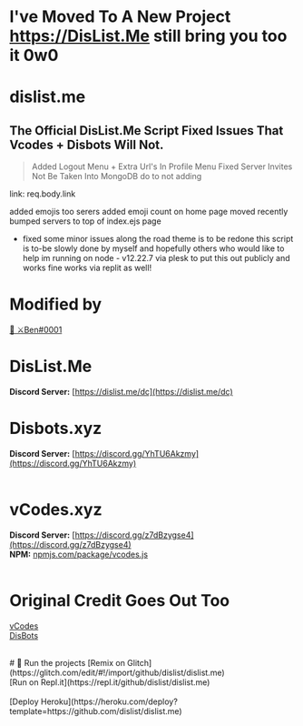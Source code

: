 # I've Moved To A New Project https://DisList.Me still bring you too it 0w0

# dislist.me
The Official DisList.Me Script Fixed Issues That Vcodes + Disbots Will Not.
---
> Added Logout Menu + Extra Url's In Profile Menu
Fixed Server Invites Not Be Taken Into MongoDB do to not adding 

link: req.body.link

added emojis too serers
added emoji count on home page
moved recently bumped servers to top of index.ejs page
+ fixed some minor issues along the road theme is to be redone this script is to-be slowly done by myself and hopefully others who would like to help im running on node - v12.22.7 via plesk to put this out publicly and works fine works via replit as well!

# Modified by
<a href="https://dislist.me/user/676195747904880690">👤 ⚔Ben#0001</a><br>

# DisList.Me
**Discord Server:** [https://dislist.me/dc](https://dislist.me/dc)
# Disbots.xyz
**Discord Server:** [https://discord.gg/YhTU6Akzmy](https://discord.gg/YhTU6Akzmy)<br>
<br>
# vCodes.xyz
**Discord Server:** [https://discord.gg/z7dBzygse4](https://discord.gg/z7dBzygse4)<br>
**NPM:** [npmjs.com/package/vcodes.js](https://www.npmjs.com/package/vcodes.js)<br>
<br>

# Original Credit Goes Out Too
[vCodes](https://vcodes.xyz/)
<br>
[DisBots](https://disbots.xyz/)

<br>
# 💨 Run the projects
[Remix on Glitch](https://glitch.com/edit/#!/import/github/dislist/dislist.me)
<br>
[Run on Repl.it](https://repl.it/github/dislist/dislist.me)<br>
<br>
[Deploy Heroku](https://heroku.com/deploy?template=https://github.com/dislist/dislist.me)
